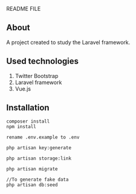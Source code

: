 README FILE

## About
A project created to study the Laravel framework.


## Used technologies
1. Twitter Bootstrap
2. Laravel framework
3. Vue.js


## Installation

```shell
composer install
npm install

rename .env.example to .env

php artisan key:generate

php artisan storage:link

php artisan migrate

//To generate fake data
php artisan db:seed 
```

